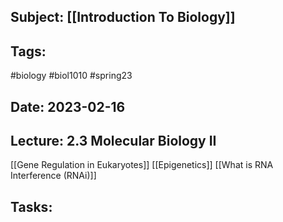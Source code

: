 ## Subject: [[Introduction To Biology]]
## Tags:
#biology #biol1010 #spring23 
## Date: 2023-02-16
## Lecture: 2.3 Molecular Biology II

[[Gene Regulation in Eukaryotes]]
[[Epigenetics]]
[[What is RNA Interference (RNAi)]]


## Tasks: